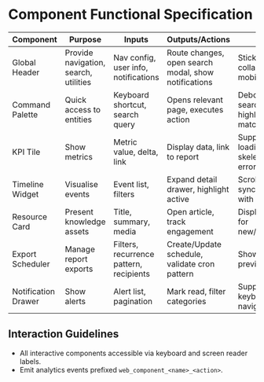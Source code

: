 # Component Functional Specification

| Component | Purpose | Inputs | Outputs/Actions | Notes |
| --- | --- | --- | --- | --- |
| Global Header | Provide navigation, search, utilities | Nav config, user info, notifications | Route changes, open search modal, show notifications | Sticky on scroll, collapses on mobile |
| Command Palette | Quick access to entities | Keyboard shortcut, search query | Opens relevant page, executes action | Debounce search, highlight matching text |
| KPI Tile | Show metrics | Metric value, delta, link | Display data, link to report | Supports loading skeleton and error state |
| Timeline Widget | Visualise events | Event list, filters | Expand detail drawer, highlight active | Scroll synchronisation with chart |
| Resource Card | Present knowledge assets | Title, summary, media | Open article, track engagement | Displays badge for new/updated |
| Export Scheduler | Manage report exports | Filters, recurrence pattern, recipients | Create/Update schedule, validate cron pattern | Shows next run preview |
| Notification Drawer | Show alerts | Alert list, pagination | Mark read, filter categories | Supports keyboard navigation |

## Interaction Guidelines
- All interactive components accessible via keyboard and screen reader labels.
- Emit analytics events prefixed `web_component_<name>_<action>`.
